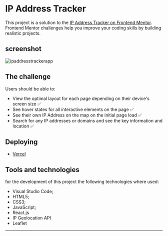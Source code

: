 # IP Address Tracker

This project is a solution to the
[IP Address Tracker on Frontend Mentor](https://www.frontendmentor.io/challenges/ip-address-tracker-I8-0yYAH0).
Frontend Mentor challenges help you improve your coding skills by building
realistic projects.

## screenshot

![ipaddresstrackerapp]()

## The challenge

Users should be able to:

- View the optimal layout for each page depending on their device's screen size
  ✅
- See hover states for all interactive elements on the page ✅
- See their own IP Address on the map on the initial page load ✅
- Search for any IP addresses or domains and see the key information and
  location ✅

## Deploying

- [Vercel]()

## Tools and technologies

for the development of this project the following technologies where used:

- Visual Studio Code;
- HTML5;
- CSS3;
- JavaScript;
- React.js
- IP Geolocation API
- Leaflet

---
